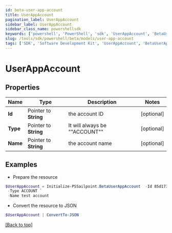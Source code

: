 ```yaml
---
id: beta-user-app-account
title: UserAppAccount
pagination_label: UserAppAccount
sidebar_label: UserAppAccount
sidebar_class_name: powershellsdk
keywords: ['powershell', 'PowerShell', 'sdk', 'UserAppAccount', 'BetaUserAppAccount'] 
slug: /tools/sdk/powershell/beta/models/user-app-account
tags: ['SDK', 'Software Development Kit', 'UserAppAccount', 'BetaUserAppAccount']
---
```



# UserAppAccount

## Properties

Name | Type | Description | Notes
------------ | ------------- | ------------- | -------------
**Id** |  Pointer to **String** | the account ID | [optional] 
**Type** |  Pointer to **String** | It will always be ""ACCOUNT"" | [optional] 
**Name** |  Pointer to **String** | the account name | [optional] 

## Examples

- Prepare the resource
```powershell
$UserAppAccount = Initialize-PSSailpoint.BetaUserAppAccount  -Id 85d173e7d57e496569df763231d6deb6a `
 -Type ACCOUNT `
 -Name test account
```

- Convert the resource to JSON
```powershell
$UserAppAccount | ConvertTo-JSON
```


[[Back to top]](#) 


